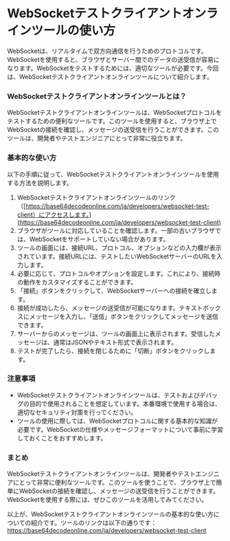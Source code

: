 WebSocketテストクライアントオンラインツールの使い方
==============================

WebSocketは、リアルタイムで双方向通信を行うためのプロトコルです。WebSocketを使用すると、ブラウザとサーバー間でのデータの送受信が容易になります。WebSocketをテストするためには、適切なツールが必要です。今回は、WebSocketテストクライアントオンラインツールについて紹介します。

### WebSocketテストクライアントオンラインツールとは？

WebSocketテストクライアントオンラインツールは、WebSocketプロトコルをテストするための便利なツールです。このツールを使用すると、ブラウザ上でWebSocketの接続を確認し、メッセージの送受信を行うことができます。このツールは、開発者やテストエンジニアにとって非常に役立ちます。

### 基本的な使い方

以下の手順に従って、WebSocketテストクライアントオンラインツールを使用する方法を説明します。

1. WebSocketテストクライアントオンラインツールのリンク（[https://base64decodeonline.com/ja/developers/websocket-test-client）にアクセスします。](https://base64decodeonline.com/ja/developers/websocket-test-client)
2. ブラウザがツールに対応していることを確認します。一部の古いブラウザでは、WebSocketをサポートしていない場合があります。
3. ツールの画面には、接続URL、プロトコル、オプションなどの入力欄が表示されています。接続URLには、テストしたいWebSocketサーバーのURLを入力します。
4. 必要に応じて、プロトコルやオプションを設定します。これにより、接続時の動作をカスタマイズすることができます。
5. 「接続」ボタンをクリックして、WebSocketサーバーへの接続を確立します。
6. 接続が成功したら、メッセージの送受信が可能になります。テキストボックスにメッセージを入力し、「送信」ボタンをクリックしてメッセージを送信できます。
7. サーバーからのメッセージは、ツールの画面上に表示されます。受信したメッセージは、通常はJSONやテキスト形式で表示されます。
8. テストが完了したら、接続を閉じるために「切断」ボタンをクリックします。

### 注意事項

- WebSocketテストクライアントオンラインツールは、テストおよびデバッグの目的で使用されることを想定しています。本番環境で使用する場合は、適切なセキュリティ対策を行ってください。
- ツールの使用に際しては、WebSocketプロトコルに関する基本的な知識が必要です。WebSocketの仕様やメッセージフォーマットについて事前に学習しておくことをおすすめします。

### まとめ

WebSocketテストクライアントオンラインツールは、開発者やテストエンジニアにとって非常に便利なツールです。このツールを使うことで、ブラウザ上で簡単にWebSocketの接続を確認し、メッセージの送受信を行うことができます。WebSocketを使用する際には、ぜひこのツールを活用してみてください。

以上が、WebSocketテストクライアントオンラインツールの基本的な使い方についての紹介です。ツールのリンクは以下の通りです：<https://base64decodeonline.com/ja/developers/websocket-test-client>